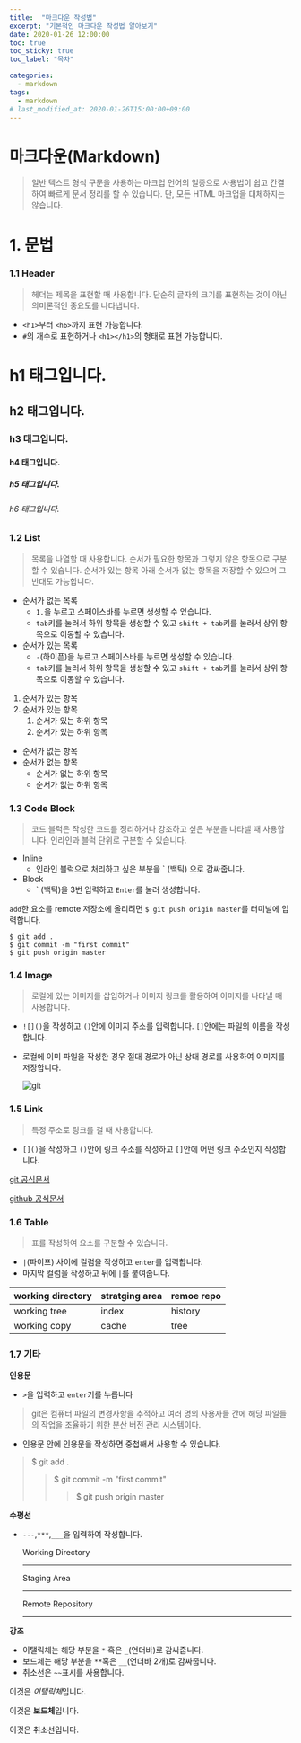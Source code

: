 ```yaml
---
title:  "마크다운 작성법"
excerpt: "기본적인 마크다운 작성법 알아보기"
date: 2020-01-26 12:00:00 
toc: true
toc_sticky: true
toc_label: "목차"

categories:
  - markdown
tags:
  - markdown
# last_modified_at: 2020-01-26T15:00:00+09:00
---
```



# 마크다운(Markdown)

> 일반 텍스트 형식 구문을 사용하는 마크업 언어의 일종으로 사용법이 쉽고 간결하여 빠르게 문서 정리를 할 수 있습니다. 단, 모든 HTML 마크업을 대체하지는 않습니다.



# 1. 문법

### 1.1 Header

> 헤더는 제목을 표현할 때 사용합니다. 단순히 글자의 크기를 표현하는 것이 아닌 의미론적인 중요도를 나타냅니다.

* `<h1>`부터 `<h6>`까지 표현 가능합니다.
* `#`의 개수로 표현하거나 `<h1></h1>`의 형태로 표현 가능합니다.



# h1 태그입니다.

## h2 태그입니다.

### h3 태그입니다.

#### h4 태그입니다.

##### h5 태그입니다.

###### h6 태그입니다.



### 1.2 List

> 목록을 나열할 때 사용합니다. 순서가 필요한 항목과 그렇지 않은 항목으로 구분할 수 있습니다. 순서가 있는 항목 아래 순서가 없는 항목을 저장할 수 있으며 그 반대도 가능합니다.

* 순서가 없는 목록
  * `1.`을 누르고 스페이스바를 누르면 생성할 수 있습니다.
  * `tab`키를 눌러서 하위 항목을 생성할 수 있고 `shift + tab`키를 눌러서 상위 항목으로 이동할 수 있습니다.
* 순서가 있는 목록
  * `-`(하이픈)을 누르고 스페이스바를 누르면 생성할 수 있습니다.
  * `tab`키를 눌러서 하위 항목을 생성할 수 있고 `shift + tab`키를 눌러서 상위 항목으로 이동할 수 있습니다.



1. 순서가 있는 항목
2. 순서가 있는 항목
   1. 순서가 있는 하위 항목
   2. 순서가 있는 하위 항목



* 순서가 없는 항목
* 순서가 없는 항목
  * 순서가 없는 하위 항목
  * 순서가 없는 하위 항목



### 1.3 Code Block

> 코드 블럭은 작성한 코드를 정리하거나 강조하고 싶은 부분을 나타낼 때 사용합니다. 인라인과 블럭 단위로 구분할 수 있습니다.

* Inline
  * 인라인 블럭으로 처리하고 싶은 부분을 ` (백틱) 으로 감싸줍니다.
* Block
  * \` (백틱)을 3번 입력하고 `Enter`를 눌러 생성합니다.



`add`한 요소를  remote 저장소에 올리려면 `$ git push origin master`를 터미널에 입력합니다.

```shell
$ git add .
$ git commit -m "first commit"
$ git push origin master
```



### 1.4 Image

> 로컬에 있는 이미지를 삽입하거나 이미지 링크를 활용하여 이미지를 나타낼 때 사용합니다.

* `![]()`을 작성하고 `()`안에 이미지 주소를 입력합니다. `[]`안에는 파일의 이름을 작성합니다.

* 로컬에 이미 파일을 작성한 경우 절대 경로가 아닌 상대 경로를 사용하여 이미지를 저장합니다.

  ![git](https://miro.medium.com/max/2732/1*mtsk3fQ_BRemFidhkel3dA.png)

### 1.5 Link

> 특정 주소로 링크를 걸 때 사용합니다.

* `[]()`을 작성하고 `()`안에 링크 주소를 작성하고 `[]`안에 어떤 링크 주소인지 작성합니다.



[git 공식문서](https://git-scm.com/)

[github 공식문서](https://github.com/)



### 1.6 Table

> 표를 작성하여 요소를 구분할 수 있습니다.

* `|`(파이프) 사이에 컬럼을 작성하고 `enter`를 입력합니다.
* 마지막 컬럼을 작성하고 뒤에 `|`를 붙여줍니다.



| working directory | stratging area | remoe repo |
| ----------------- | -------------- | ---------- |
| working tree      | index          | history    |
| working copy      | cache          | tree       |



### 1.7 기타

**인용문**

* `>`을 입력하고 `enter`키를 누릅니다

> git은 컴퓨터 파일의 변경사항을 추적하고 여러 명의 사용자들 간에 해당 파일들의 작업을 조율하기 위한 분산 버전 관리 시스템이다.

* 인용문 안에 인용문을 작성하면 중첩해서 사용할 수 있습니다.

> $ git add .
>
> > $ git commit -m "first commit"
> >
> > > $ git push origin master



**수평선**

* `---`,`***`,`___`을 입력하여 작성합니다.

  Working Directory

  ---

  Staging Area

  ---

  Remote Repository

  ***



**강조**

* 이탤릭체는 해당 부분을 `*` 혹은 `_`(언더바)로 감싸줍니다.
* 보드체는 해당 부분을 `**`혹은 `__`(언더바 2개)로 감싸줍니다.
* 취소선은 `~~`표시를 사용합니다.

이것은 *이탤릭체*입니다.

이것은 **보드체**입니다.

이것은 ~~취소선~~입니다.

